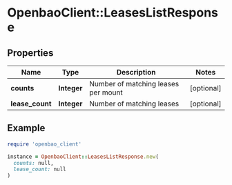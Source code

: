 # OpenbaoClient::LeasesListResponse

## Properties

| Name | Type | Description | Notes |
| ---- | ---- | ----------- | ----- |
| **counts** | **Integer** | Number of matching leases per mount | [optional] |
| **lease_count** | **Integer** | Number of matching leases | [optional] |

## Example

```ruby
require 'openbao_client'

instance = OpenbaoClient::LeasesListResponse.new(
  counts: null,
  lease_count: null
)
```

